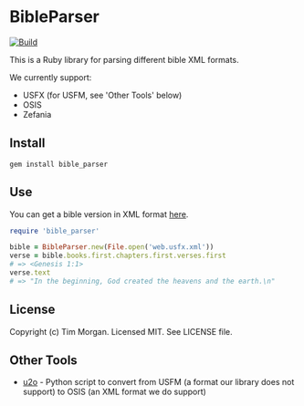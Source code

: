 # BibleParser

[![Build](https://github.com/seven1m/bible_parser/actions/workflows/specs.yml/badge.svg)](https://github.com/seven1m/bible_parser/actions/workflows/specs.yml)

This is a Ruby library for parsing different bible XML formats.

We currently support:

- USFX (for USFM, see 'Other Tools' below)
- OSIS
- Zefania

## Install

```
gem install bible_parser
```

## Use

You can get a bible version in XML format [here](https://github.com/seven1m/open-bibles).

```ruby
require 'bible_parser'

bible = BibleParser.new(File.open('web.usfx.xml'))
verse = bible.books.first.chapters.first.verses.first
# => <Genesis 1:1>
verse.text
# => "In the beginning, God created the heavens and the earth.\n"
```

## License

Copyright (c) Tim Morgan. Licensed MIT. See LICENSE file.

## Other Tools

- [u2o](https://github.com/adyeths/u2o) - Python script to convert from USFM (a format our library does not support) to OSIS (an XML format we do support)
